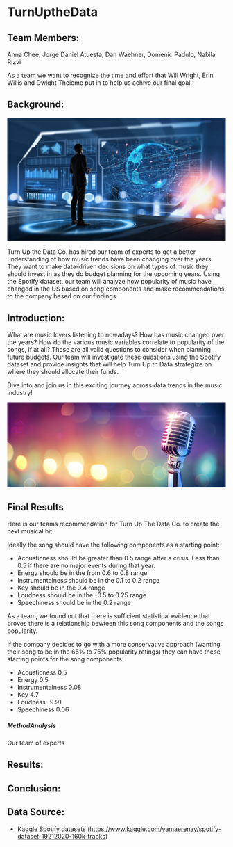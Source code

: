 # TurnUptheData

## Team Members:

Anna Chee, Jorge Daniel Atuesta, Dan Waehner, Domenic Padulo, Nabila Rizvi

As a team we want to recognize the time and effort that Will Wright, Erin Willis and Dwight Theieme put in to help us achive our final goal. 

## Background:

![Music](Images/data.jpeg)

Turn Up the Data Co. has hired our team of experts to get a better understanding of how music trends have been changing over the years. They want to make data-driven decisions on what types of music they should invest in as they do budget planning for the upcoming years. Using the Spotify dataset, our team will analyze how popularity of music have changed in the US based on song components and make recommendations to the company based on our findings.

## Introduction:

What are music lovers listening to nowadays? How has music changed over the years? How do the various music variables correlate to popularity of the songs, if at all? These are all valid questions to consider when planning future budgets. Our team will investigate these questions using the Spotify dataset and provide insights that will help Turn Up th Data strategize on where they should allocate their funds.

Dive into and join us in this exciting journey across data trends in the music industry!

![Music](Images/music.jpg)

## Final Results

Here is our teams recommendation for Turn Up The Data Co. to create the next musical hit.

Ideally the song should have the following components as a starting point:

* Acousticness should be greater than 0.5 range after a crisis. Less than 0.5 if there are no major events during that year.
* Energy should be in the from 0.6 to 0.8 range
* Instrumentalness should be in the 0.1 to 0.2 range
* Key should be in the 0.4 range
* Loudness should be in the -0.5 to 0.25 range
* Speechiness should be in the 0.2 range

As a team, we found out that there is sufficient statistical evidence that proves there is a relationship bewteen this song components and the songs popularity.

If the company decides to go with a more conservative approach (wanting their song to be in the 65% to 75% popularity ratings) they can have these starting points for the song components:

* Acousticness 0.5
* Energy 0.5
* Instrumentalness 0.08
* Key 4.7
* Loudness -9.91
* Speechiness 0.06

##### MethodAnalysis

Our team of experts 

## Results:

## Conclusion:

## Data Source:

- Kaggle Spotify datasets (https://www.kaggle.com/yamaerenay/spotify-dataset-19212020-160k-tracks)
